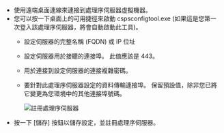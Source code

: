 * 使用遠端桌面連線來連接到處理序伺服器虛擬機器。
* 您可以按一下桌面上的可用捷徑來啟動 cspsconfigtool.exe (如果這是您第一次登入該處理序伺服器，將會自動啟動此工具)。
  - 設定伺服器的完整名稱 (FQDN) 或 IP 位址
  - 設定伺服器用於接聽的連接埠。 此值應該是 443。
  - 用於連接到設定伺服器的連接複雜密碼。
  - 要針對此處理序伺服器設定的資料傳輸連接埠。 保留預設值，除非您已將它變更為您環境中的其他連接埠號碼。

    ![註冊處理序伺服器](./media/site-recovery-vmware-register-process-server/register-ps.png)
* 按一下 [儲存] 按鈕以儲存設定，並註冊處理序伺服器。
